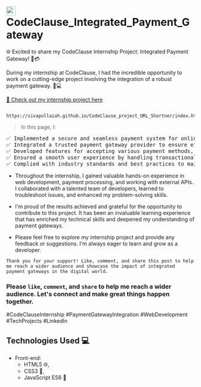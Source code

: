 # <img height="25" alt="LOGO" src="https://internship.codeclause.com/assets/img/codeclause.png"> CodeClause_Integrated_Payment_Gateway

🌐 Excited to share my CodeClause Internship Project: Integrated Payment Gateway! 💼💳

During my internship at CodeClause, I had the incredible opportunity to work on a cutting-edge project involving the integration of a robust payment gateway. 🚀💻

[🔗 Check out my internship project here ](https://sivapullaiah.github.io/CodeClause_project_URL_Shortner/index.html)

       https://sivapullaiah.github.io/CodeClause_project_URL_Shortner/index.html

> In this page, I:
<pre>
✅ Implemented a secure and seamless payment system for online transactions
✅ Integrated a trusted payment gateway provider to ensure efficient and reliable payment processing
✅ Developed features for accepting various payment methods, such as credit cards, digital wallets, and more
✅ Ensured a smooth user experience by handling transactional errors and providing clear feedback
✅ Complied with industry standards and best practices to maintain data security and privacy
</pre>
- Throughout the internship, I gained valuable hands-on experience in web development, payment processing, and working with external APIs. I collaborated with a talented team of developers, learned to troubleshoot issues, and enhanced my problem-solving skills.

- I'm proud of the results achieved and grateful for the opportunity to contribute to this project. It has been an invaluable learning experience that has enriched my technical skills and deepened my understanding of payment gateways.

- Please feel free to explore my internship project and provide any feedback or suggestions. I'm always eager to learn and grow as a developer.

`Thank you for your support! Like, comment, and share this post to help me reach a wider audience and showcase the impact of integrated payment gateways in the digital world.`

### Please `like`, `comment`, and `share` to help me reach a wider audience. Let's connect and make great things happen together.

#CodeClauseInternship #PaymentGatewayIntegration #WebDevelopment #TechProjects #LinkedIn

## Technologies Used 💻

- Front-end: 
    - HTML5 🌐,
    - CSS3 🎨,
    - JavaScript ES6 🚀




